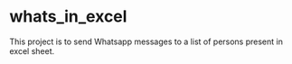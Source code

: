 # whats_in_excel
This project is to send Whatsapp messages to a list of persons present in excel sheet. 
